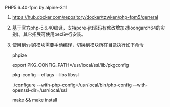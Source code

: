 PHP5.6.40-fpm by alpine-3.11
  1. https://hub.docker.com/repository/docker/tzwken/php-fpm5/general
  2. 基于官方php-5.6.40编译，支持pcre-jit(源码有修改增加对loongarch64的实别)。其它拓展可使用pecl进行安装。
  3. 使用到ssl的模块需要手动编译，切换到模块所在目录执行如下命令
  
     phpize
  
     export PKG_CONFIG_PATH=/usr/local/ssl/lib/pkgconfig
     
     pkg-config --cflags --libs libssl
     
     ./configure --with-php-config=/usr/local/bin/php-config --with-openssl-dir=/usr/local/ssl
     
     make && make install
